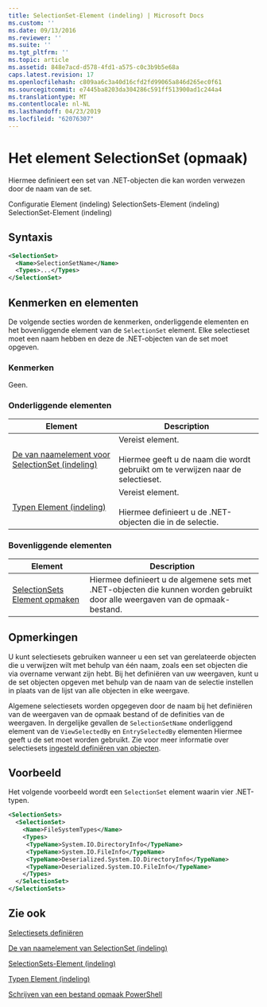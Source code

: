 ```yaml
---
title: SelectionSet-Element (indeling) | Microsoft Docs
ms.custom: ''
ms.date: 09/13/2016
ms.reviewer: ''
ms.suite: ''
ms.tgt_pltfrm: ''
ms.topic: article
ms.assetid: 848e7acd-d578-4fd1-a575-c0c3b9b5e68a
caps.latest.revision: 17
ms.openlocfilehash: c809aa6c3a40d16cfd2fd99065a846d265ec0f61
ms.sourcegitcommit: e7445ba8203da304286c591ff513900ad1c244a4
ms.translationtype: MT
ms.contentlocale: nl-NL
ms.lasthandoff: 04/23/2019
ms.locfileid: "62076307"
---
```

# <a name="selectionset-element-format"></a>Het element SelectionSet (opmaak)

Hiermee definieert een set van .NET-objecten die kan worden verwezen door de naam van de set.

Configuratie Element (indeling) SelectionSets-Element (indeling) SelectionSet-Element (indeling)

## <a name="syntax"></a>Syntaxis

```xml
<SelectionSet>
  <Name>SelectionSetName</Name>
  <Types>...</Types>
</SelectionSet>
```

## <a name="attributes-and-elements"></a>Kenmerken en elementen

De volgende secties worden de kenmerken, onderliggende elementen en het bovenliggende element van de `SelectionSet` element. Elke selectieset moet een naam hebben en deze de .NET-objecten van de set moet opgeven.

### <a name="attributes"></a>Kenmerken

Geen.

### <a name="child-elements"></a>Onderliggende elementen

|Element|Description|
|-------------|-----------------|
|[De van naamelement voor SelectionSet (indeling)](./name-element-for-selectionset-format.md)|Vereist element.<br /><br /> Hiermee geeft u de naam die wordt gebruikt om te verwijzen naar de selectieset.|
|[Typen Element (indeling)](./types-element-for-selectionset-format.md)|Vereist element.<br /><br /> Hiermee definieert u de .NET-objecten die in de selectie.|

### <a name="parent-elements"></a>Bovenliggende elementen

|Element|Description|
|-------------|-----------------|
|[SelectionSets Element opmaken](./selectionsets-element-format.md)|Hiermee definieert u de algemene sets met .NET-objecten die kunnen worden gebruikt door alle weergaven van de opmaak-bestand.|

## <a name="remarks"></a>Opmerkingen

U kunt selectiesets gebruiken wanneer u een set van gerelateerde objecten die u verwijzen wilt met behulp van één naam, zoals een set objecten die via overname verwant zijn hebt. Bij het definiëren van uw weergaven, kunt u de set objecten opgeven met behulp van de naam van de selectie instellen in plaats van de lijst van alle objecten in elke weergave.

Algemene selectiesets worden opgegeven door de naam bij het definiëren van de weergaven van de opmaak bestand of de definities van de weergaven. In dergelijke gevallen de `SelectionSetName` onderliggend element van de `ViewSelectedBy` en `EntrySelectedBy` elementen Hiermee geeft u de set moet worden gebruikt. Zie voor meer informatie over selectiesets [ingesteld definiëren van objecten](./defining-selection-sets.md).

## <a name="example"></a>Voorbeeld

Het volgende voorbeeld wordt een `SelectionSet` element waarin vier .NET-typen.

```xml
<SelectionSets>
  <SelectionSet>
    <Name>FileSystemTypes</Name>
    <Types>
     <TypeName>System.IO.DirectoryInfo</TypeName>
     <TypeName>System.IO.FileInfo</TypeName>
     <TypeName>Deserialized.System.IO.DirectoryInfo</TypeName>
     <TypeName>Deserialized.System.IO.FileInfo</TypeName>
    </Types>
  </SelectionSet>
</SelectionSets>
```

## <a name="see-also"></a>Zie ook

[Selectiesets definiëren](./defining-selection-sets.md)

[De van naamelement van SelectionSet (indeling)](./name-element-for-selectionset-format.md)

[SelectionSets-Element (indeling)](./selectionsets-element-format.md)

[Typen Element (indeling)](./types-element-for-selectionset-format.md)

[Schrijven van een bestand opmaak PowerShell](./writing-a-powershell-formatting-file.md)
